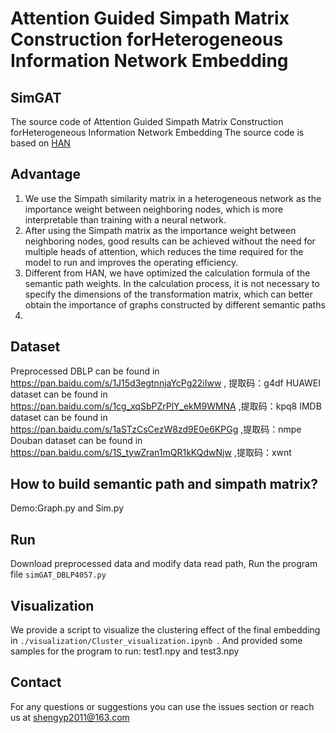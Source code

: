 # Attention Guided Simpath Matrix Construction forHeterogeneous Information Network Embedding

## SimGAT
The source code of Attention Guided Simpath Matrix Construction forHeterogeneous Information Network Embedding
The source code is based on [HAN](https://github.com/Jhy1993/HAN)

## Advantage
1. We use the Simpath similarity matrix in a heterogeneous network as the importance weight between neighboring nodes, which is more interpretable than training with a neural network.
2. After using the Simpath matrix as the importance weight between neighboring nodes, good results can be achieved without the need for multiple heads of attention, which reduces the time required for the model to run and improves the operating efficiency.
3. Different from HAN, we have optimized the calculation formula of the semantic path weights. In the calculation process, it is not necessary to specify the dimensions of the transformation matrix, which can better obtain the importance of graphs constructed by different semantic paths
4. 

## Dataset
Preprocessed DBLP can be found in https://pan.baidu.com/s/1J15d3egtnnjaYcPg22iIww , 提取码：g4df
HUAWEI dataset can be found in https://pan.baidu.com/s/1cg_xqSbPZrPlY_ekM9WMNA ,提取码：kpq8
IMDB dataset can be found in https://pan.baidu.com/s/1aSTzCsCezW8zd9E0e6KPGg ,提取码：nmpe
Douban dataset can be found in https://pan.baidu.com/s/1S_tywZran1mQR1kKQdwNjw ,提取码：xwnt

## How to build semantic path and simpath matrix?
Demo:Graph.py and Sim.py

## Run
Download preprocessed data and modify data read path,
Run the program file ```simGAT_DBLP4057.py ```

## Visualization

We provide a script to visualize the clustering effect of the final embedding in ```./visualization/Cluster_visualization.ipynb ```. And provided some samples for the program to run: test1.npy and test3.npy

## Contact

For any questions or suggestions you can use the issues section or reach us at shengyp2011@163.com
